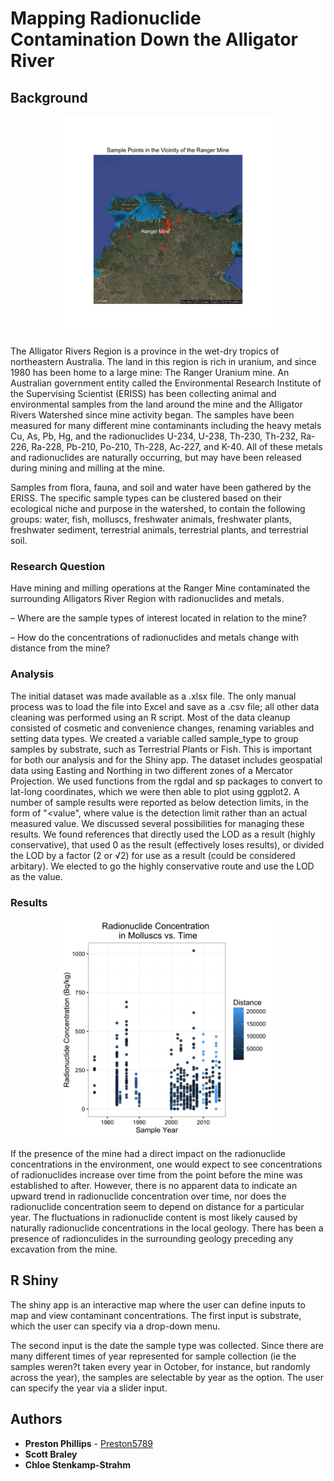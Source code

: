 # Mapping Radionuclide Contamination Down the Alligator River

## Background

<p align="center">
  <img src="https://github.com/Preston5789/Austraila_Radionuclide_Mapping/blob/master/Austrialia_Pics/MapofRangerMine.png" width="350" title="hover text">
</p>
The Alligator Rivers Region is a province in the wet-dry tropics of northeastern Australia. The land in this region is rich in uranium, and since 1980 has been home to a large mine: The Ranger Uranium mine. An Australian government entity called the Environmental Research Institute of the Supervising Scientist (ERISS) has been collecting animal and environmental samples from the land around the mine and the Alligator Rivers Watershed since mine activity began. The samples have been measured for many different mine contaminants including the heavy metals Cu, As, Pb, Hg, and the radionuclides U-234, U-238, Th-230, Th-232, Ra-226, Ra-228, Pb-210, Po-210, Th-228, Ac-227, and K-40. All of these metals and radionuclides are naturally occurring, but may have been released during mining and milling at the mine.

Samples from flora, fauna, and soil and water have been gathered by the ERISS. The specific sample types can be clustered based on their ecological niche and purpose in the watershed, to contain the following groups: water, fish, molluscs, freshwater animals, freshwater plants, freshwater sediment, terrestrial animals, terrestrial plants, and terrestrial soil.


### Research Question
Have mining and milling operations at the Ranger Mine contaminated the surrounding Alligators River Region with radionuclides and metals.

–	Where are the sample types of interest located in relation to the mine?

–	How do the concentrations of radionuclides and metals change with distance from the mine?

### Analysis
The initial dataset was made available as a .xlsx file. The only manual process was to load the file into Excel and save as a .csv file; all other data cleaning was performed using an R script. Most of the data cleanup consisted of cosmetic and convenience changes, renaming variables and setting data types. We created a variable called sample_type to group samples by substrate, such as Terrestrial Plants or Fish. This is important for both our analysis and for the Shiny app.
The dataset includes geospatial data using Easting and Northing in two different zones of a Mercator Projection. We used functions from the rgdal and sp packages to convert to lat-long coordinates, which we were then able to plot using ggplot2.
A number of sample results were reported as below detection limits, in the form of "<value", where value is the detection limit rather than an actual measured value. We discussed several possibilities for managing these results. We found references that directly used the LOD as a result (highly conservative), that used 0 as the result (effectively loses results), or divided the LOD by a factor (2 or √2) for use as a result (could be considered arbitary). We elected to go the highly conservative route and use the LOD as the value.

### Results
<p align="center">
  <img src="https://github.com/Preston5789/Austraila_Radionuclide_Mapping/blob/master/Austrialia_Pics/Graph1.png" width="350" title="hover text">
</p>
If the presence of the mine had a direct impact on the radionuclide concentrations in the environment, one would expect to see concentrations of radionuclides increase over time from the point before the mine was established to after. However, there is no apparent data to indicate an upward trend in radionuclide concentration over time, nor does the radionuclide concentration seem to depend on distance for a particular year.
The fluctuations in radionuclide content is most likely caused by naturally radionuclide concentrations in the local geology. There has been a presence of radionculides in the surrounding geology preceding any excavation from the mine.

## R Shiny
The shiny app is an interactive map where the user can define inputs to map and view contaminant concentrations. The first input is substrate, which the user can specify via a drop-down menu. 


The second input is the date the sample type was collected. Since there are many different times of year represented for sample collection (ie the samples weren?t taken every year in October, for instance, but randomly across the year), the samples are selectable by year as the option. The user can specify the year via a slider input. 
	


## Authors

* **Preston Phillips** - [Preston5789](https://github.com/Preston5789)
* **Scott Braley** 
* **Chloe Stenkamp-Strahm** 
